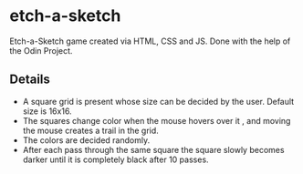 # etch-a-sketch

Etch-a-Sketch game created via HTML, CSS and JS.
Done with the help of the Odin Project.

## Details

- A square grid is present whose size can be decided by the user. Default size is 16x16.
- The squares change color when the mouse hovers over it , and moving the mouse creates a trail in the grid.
- The colors are decided randomly.
- After each pass through the same square the square slowly becomes darker until it is completely black after 10 passes.
